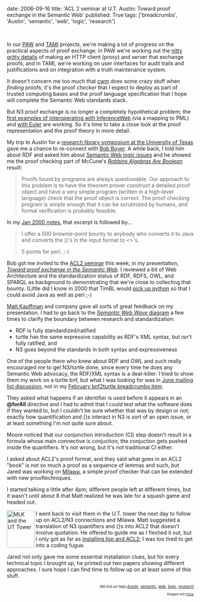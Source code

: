 date: 2006-09-16
title: 'ACL 2 seminar at U.T. Austin: Toward proof exchange in the Semantic Web'
published: True
tags: ['breadcrumbs', 'Austin', 'semantic', 'web', 'logic', 'research']

<p>&nbsp;</p><p>In our <a href="http://www.policyawareweb.org/">PAW</a> and <a href="/TAMI/">TAMI</a> projects, we&#39;re making a lot of progress on the practical aspects of proof exchange: in PAW we&#39;re working out the <a href="/2005/09/rein/examples/">nitty gritty details</a> of making an HTTP client (proxy) and server that exchange proofs, and in TAMI, we&#39;re working on user interfaces for audit trails and justifications and on integration with a truth maintenance system.</p>  <p>It doesn&#39;t concern me too much that <a href="http://www.w3.org/2000/10/swap/doc/cwm">cwm</a> does some crazy stuff when <em>finding</em> proofs; it&#39;s the proof <em>checker</em> that I expect to deploy as part of trusted computing bases and the proof language specification that I hope will complete the Semantic Web standards stack.</p>  <p>But N3 proof exchange is no longer a completely hypothetical problem; the <a href="http://lists.w3.org/Archives/Public/public-cwm-talk/2006AprJun/0015.html">first examples of interoperating with InferenceWeb</a> (via a mapping to PML) and <a href="http://lists.w3.org/Archives/Public/public-cwm-talk/2006AprJun/0024.html">with Euler</a> are working. So it&#39;s time to take a close look at the proof representation and the proof theory in more detail.</p>  <p>My trip to Austin for a <a href="http://www.utexas.edu/president/symposium/index.html">research library symposium at the University of Texas</a> gave me a chance to re-connect with <a href="http://www.cs.utexas.edu/users/boyer/">Bob Boyer</a>. A while back, I told him about RDF and asked him about <a href="http://www.w3.org/DesignIssues/Logic">Semantic Web logic issues</a> and he showed me the proof checking part of McCune&#39;s <cite><a href="http://www-unix.mcs.anl.gov/~mccune/papers/robbins/">Robbins Algebras Are Boolean</a></cite> result:</p>  <blockquote><p>Proofs found by programs are always questionable. Our approach to this problem is to have the theorem prover construct a detailed proof object and have a very simple program (written in a high-level language) check that the proof object is correct. The proof checking program is simple enough that it can be scrutinized by humans, and formal verification is probably feasible.</p></blockquote><p>In my <a href="http://lists.w3.org/Archives/Public/sw99/2000JanMar/0002">Jan 2000 notes</a>, that excerpt is followed by...</p>  <blockquote><p>I offer a 500 brownie-point bounty to anybody who converts it to Java and converts the ()&#39;s in the input format to &lt;&gt;&#39;s.</p>  <p>5 points for perl. ;-)</p>  </blockquote><p>Bob got me invited to the <a href="http://www.cs.utexas.edu/users/moore/acl2/seminar/index.html" class="summary">ACL2  seminar</a> this week; in my presentation, <cite><a href="http://www.w3.org/2006/09dc-aus/swpf">Toward proof exchange in the      Semantic Web</a></cite>. I reviewed a bit of Web Architecture and the standardization status of RDF, RDFS, OWL, and SPARQL as background to demonstrating that we&#39;re close to collecting that bounty. (Little did I know in 2000 that TimBL would <a href="http://www.w3.org/2000/10/swap/#L88">pick up python</a> so that I could avoid Java as well as perl ;-)<br /> </p>  <p> <a href="http://www.cs.utexas.edu/users/kaufmann/">Matt Kauffman</a> and company gave all sorts of great feedback on my presentation. I had to go back to the <a href="http://www.w3.org/2006/09dc-aus/swpf#(8)"><em>Semantic Web Wave</em> diagram</a> a few times to clarify the boundary between research and standardization:</p>  <ul> <li>RDF is fully standardized/ratified<br /> </li> <li>turtle has the same expressive capability as RDF&#39;s XML syntax, but isn&#39;t fully ratified, and</li> <li>N3 goes beyond the standards in both syntax and expressiveness<br /> </li> </ul> <p>One of the people there who knew about RDF and OWL and such really encouraged me to get N3/turtle done, since every time he does any Semantic Web advocacy, the RDF/XML syntax is a deal-killer. I tried to show them my work on a turtle bnf, but what I was looking for was in <a href="http://lists.w3.org/Archives/Public/public-cwm-talk/2006AprJun/0032.html">June mailing list discussion</a>, not in my <a href="/breadcrumbs/node/85">February bnf2turtle breadcrumbs item</a>.<br /> </p>  <p>They asked what happens if an identifier is used before it appears in an <strong>@forAll</strong> directive and I had to admit that I could test what the software does if they wanted to, but I couldn&#39;t be sure whether that was by design or not; exactly how quantification and {}s interact in N3 is sort of an open issue, or at least something I&#39;m not quite sure about.<br /> </p>  <p>Moore noticed that our conjunction introduction (CI) step doesn&#39;t result in a formula whose main connective is conjuction; the conjuction gets pushed inside the quantifiers. It&#39;s not wrong, but it&#39;s not traditional CI either.<br /> </p>  <p>I asked about ACL2&#39;s proof format, and they said what goes in an ACL2 &quot;book&quot; is not so much a proof as a sequence of lemmas and such, but Jared was working on <a href="http://www.cs.utexas.edu/users/jared/milawa/Web/">Milawa</a>, a simple proof checker that can be extended with new prooftechniques.</p>  <p>I started talking a little after 4pm; different people left at different times, but it wasn&#39;t until about 8 that Matt realized he was late for a squash game and headed out.</p>  <p><a href="http://www.flickr.com/photos/dckc/243400207/" title="MLK and the UT Tower"><img src="https://static.flickr.com/89/243400207_61c4f60b5a_t.jpg" border="0" alt="MLK and the UT Tower" width="75" height="100" align="left" /></a>I went back to visit them in the U.T. tower the next day to follow up on ACL2/N3 connections and Milawa.  Matt suggested  a translation of N3 quantifiers and {}s into ACL2 that doesn&#39;t involve quotation. He offered to guide me as I fleshed it out, but I only got as far as <a href="http://chatlogs.planetrdf.com/swig/2006-09-14.html#T15-12-39">installing lisp and ACL2</a>; I was too tired to get into a coding fugue.</p>  <p>Jared not only gave me some essential installation clues, but for every technical topic I brought up, he printed out two papers showing different approaches. I sure hope I can find time to follow up on at least some of this stuff.<br /> </p>  <p style="font-size: 10px; text-align: right">del.icio.us tags:<a rel="tag" href="http://del.icio.us/connolly/Austin">Austin</a>, <a rel="tag" href="http://del.icio.us/connolly/semantic">semantic</a>, <a rel="tag" href="http://del.icio.us/connolly/web">web</a>, <a rel="tag" href="http://del.icio.us/connolly/logic">logic</a>, <a rel="tag" href="http://del.icio.us/connolly/research">research</a></p><p style="text-align: right; font-size: 8px">Blogged with <a href="http://www.flock.com/blogged-with-flock" target="_new" title="Flock">Flock</a></p>